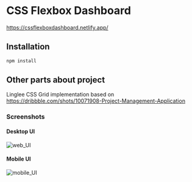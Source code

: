 # CSS Flexbox Dashboard

https://cssflexboxdashboard.netlify.app/

## Installation

```bash
npm install
```

## Other parts about project

Linglee CSS Grid implementation based on https://dribbble.com/shots/10071908-Project-Management-Application

### Screenshots

#### Desktop UI

![web_UI](https://user-images.githubusercontent.com/20819760/92442877-507f8680-f1b9-11ea-92f2-a1dd13ab771b.png)

#### Mobile UI

![mobile_UI](https://user-images.githubusercontent.com/20819760/92442929-642aed00-f1b9-11ea-9960-603cd7b5a640.png)
